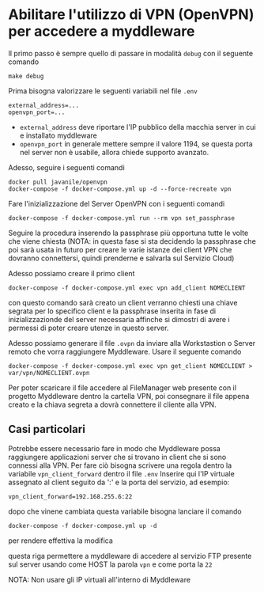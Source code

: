 # Abilitare l'utilizzo di VPN (OpenVPN) per accedere a myddleware

Il primo passo è sempre quello di passare in modalità `debug` con il seguente comando

```
make debug
```

Prima bisogna valorizzare le seguenti variabili nel file `.env`

```
external_address=...
openvpn_port=...
```

- `external_address` deve riportare l'IP pubblico della macchia server in cui e installato myddleware
- `openvpn_port` in generale mettere sempre il valore 1194, se questa porta nel server non è usabile, allora chiede supporto avanzato.

Adesso, seguire i seguenti comandi 

```
docker pull javanile/openvpn
docker-compose -f docker-compose.yml up -d --force-recreate vpn
```

Fare l'inizializzazione del Server OpenVPN con i seguenti comandi

```
docker-compose -f docker-compose.yml run --rm vpn set_passphrase
```

Seguire la procedura inserendo la passphrase più opportuna tutte le volte che viene chiesta
(NOTA: in questa fase si sta decidendo la passphrase che poi sarà usata in futuro per creare le varie 
istanze dei client VPN che dovranno connettersi, quindi prenderne e salvarla sul Servizio Cloud)

Adesso possiamo creare il primo client

```
docker-compose -f docker-compose.yml exec vpn add_client NOMECLIENT
```

con questo comando sarà creato un client verranno chiesti una chiave segrata per lo specifico client e
la passphrase inserita in fase di inizializzazionde del server necessaria affinche si dimostri di avere
i permessi di poter creare utenze in questo server.

Adesso possiamo generare il file `.ovpn` da inviare alla Workstastion o Server remoto che vorra raggiungere Myddleware.
Usare il seguente comando

```
docker-compose -f docker-compose.yml exec vpn get_client NOMECLIENT > var/vpn/NOMECLIENT.ovpn
```

Per poter scaricare il file accedere al FileManager web presente con il progetto Myddleware dentro la cartella VPN,
poi consegnare il file appena creato e la chiava segreta a dovrà connettere il cliente alla VPN.

## Casi particolari

Potrebbe essere necessario fare in modo che Myddleware possa raggiungere applicazioni server che si trovano
in client che si sono connessi alla VPN. Per fare ciò bisogna scrivere una regola dentro la variabile `vpn_client_forward` dentro il file `.env`
Inserire qui l'IP virtuale assegnato al client seguito da ':' e la porta del servizio, ad esempio:

```
vpn_client_forward=192.168.255.6:22
```

dopo che vinene cambiata questa variabile bisogna lanciare il comando

```
docker-compose -f docker-compose.yml up -d
```

per rendere effettiva la modifica

questa riga permettere a myddleware di accedere al servizio FTP presente sul server
usando come HOST la parola `vpn` e come porta la `22`

NOTA: Non usare gli IP virtuali all'interno di Myddleware
